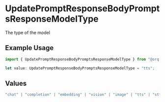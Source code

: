 # UpdatePromptResponseBodyPromptsResponseModelType

The type of the model

## Example Usage

```typescript
import { UpdatePromptResponseBodyPromptsResponseModelType } from "@orq-ai/node/models/operations";

let value: UpdatePromptResponseBodyPromptsResponseModelType = "tts";
```

## Values

```typescript
"chat" | "completion" | "embedding" | "vision" | "image" | "tts" | "stt" | "rerank" | "moderations"
```